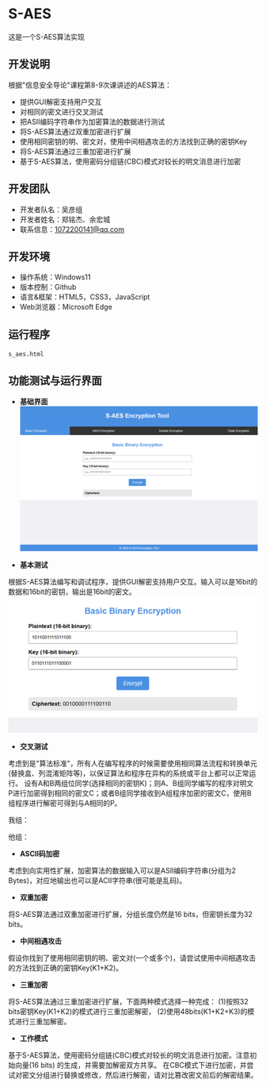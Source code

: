 # S-AES
这是一个S-AES算法实现
## **开发说明**
根据"信息安全导论"课程第8-9次课讲述的AES算法：

* 提供GUI解密支持用户交互
* 对相同的密文进行交叉测试
* 把ASII编码字符串作为加密算法的数据进行测试
* 将S-AES算法通过双重加密进行扩展
* 使用相同密钥的明、密文对，使用中间相遇攻击的方法找到正确的密钥Key
* 将S-AES算法通过三重加密进行扩展
* 基于S-AES算法，使用密码分组链(CBC)模式对较长的明文消息进行加密

## **开发团队**
* 开发者队名：吴彦组
* 开发者姓名：郑铭杰、余宏城
* 联系信息：1072200141@qq.com

## **开发环境**
* 操作系统：Windows11
* 版本控制：Github
* 语言&框架：HTML5，CSS3，JavaScript
* Web浏览器：Microsoft Edge

## **运行程序**
```bash
s_aes.html
```

## **功能测试与运行界面**

* **基础界面**
![基础界面](https://github.com/TeFur0/S-AES/blob/main/png/基础界面.png?raw=true)

* **基本测试**

根据S-AES算法编写和调试程序，提供GUI解密支持用户交互。输入可以是16bit的数据和16bit的密钥，输出是16bit的密文。
![基本测试](https://github.com/TeFur0/S-AES/blob/main/png/基本测试.png?raw=true)

* **交叉测试**

考虑到是"算法标准"，所有人在编写程序的时候需要使用相同算法流程和转换单元(替换盒、列混淆矩阵等)，以保证算法和程序在异构的系统或平台上都可以正常运行。
设有A和B两组位同学(选择相同的密钥K)；则A、B组同学编写的程序对明文P进行加密得到相同的密文C；或者B组同学接收到A组程序加密的密文C，使用B组程序进行解密可得到与A相同的P。

我组：

他组：
* **ASCII码加密**

考虑到向实用性扩展，加密算法的数据输入可以是ASII编码字符串(分组为2 Bytes)，对应地输出也可以是ACII字符串(很可能是乱码)。

* **双重加密**

将S-AES算法通过双重加密进行扩展，分组长度仍然是16 bits，但密钥长度为32 bits。

* **中间相遇攻击**

假设你找到了使用相同密钥的明、密文对(一个或多个)，请尝试使用中间相遇攻击的方法找到正确的密钥Key(K1+K2)。

* **三重加密**

将S-AES算法通过三重加密进行扩展，下面两种模式选择一种完成：
(1)按照32 bits密钥Key(K1+K2)的模式进行三重加密解密，
(2)使用48bits(K1+K2+K3)的模式进行三重加解密。

* **工作模式**

基于S-AES算法，使用密码分组链(CBC)模式对较长的明文消息进行加密。注意初始向量(16 bits) 的生成，并需要加解密双方共享。
在CBC模式下进行加密，并尝试对密文分组进行替换或修改，然后进行解密，请对比篡改密文前后的解密结果。
